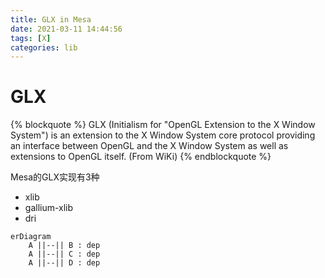 ```yaml
---
title: GLX in Mesa
date: 2021-03-11 14:44:56
tags: [X]
categories: lib
---
```


# GLX

{% blockquote %}
GLX (Initialism for "OpenGL Extension to the X Window System") is an extension to the X Window System core protocol providing an interface between OpenGL and the X Window System as well as extensions to OpenGL itself. (From WiKi)
{% endblockquote %}

Mesa的GLX实现有3种
- xlib
- gallium-xlib
- dri

```mermaid
erDiagram
    A ||--|| B : dep
    A ||--|| C : dep
    A ||--|| D : dep
```
